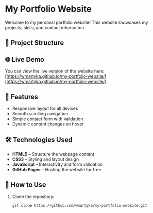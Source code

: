 # My Portfolio Website

Welcome to my personal portfolio website! This website showcases my projects, skills, and contact information.

## 📂 Project Structure


## 🌐 Live Demo

You can view the live version of the website here:  
[https://wmartyka.github.io/my-portfolio-website/](https://wmartyka.github.io/my-portfolio-website/)

## 🚀 Features

- Responsive layout for all devices
- Smooth scrolling navigation
- Simple contact form with validation
- Dynamic content changes on hover

## 🛠 Technologies Used

- **HTML5** – Structure the webpage content
- **CSS3** – Styling and layout design
- **JavaScript** – Interactivity and form validation
- **GitHub Pages** – Hosting the website for free

## 📖 How to Use

1. Clone the repository:

   ```bash
   git clone https://github.com/wmartyka/my-portfolio-website.git
